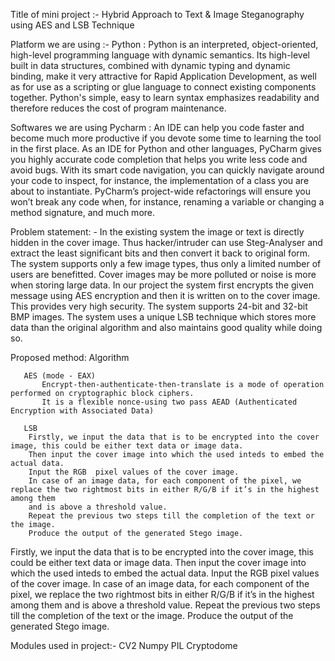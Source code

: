 Title of mini project :- Hybrid Approach to Text & Image Steganography using AES and LSB Technique 

Platform we are using :-
Python : Python is an interpreted, object-oriented, high-level programming language with dynamic semantics. Its high-level built in data structures, combined with dynamic typing and dynamic binding, make it very attractive for Rapid Application Development, as well as for use as a scripting or glue language to connect existing components together. Python's simple, easy to learn syntax emphasizes readability and therefore reduces the cost of program maintenance.

Softwares we are using 
Pycharm : An IDE can help you code faster and become much more productive if you devote some time to learning the tool in the first place. As an IDE for Python and other languages, PyCharm gives you highly accurate code completion that helps you write less code and avoid bugs. With its smart code navigation, you can quickly navigate around your code to inspect, for instance, the implementation of a class you are about to instantiate. PyCharm’s project-wide refactorings will ensure you won’t break any code when, for instance, renaming a variable or changing a method signature, and much more.

Problem statement: -
In the existing system the image or text is directly hidden in the cover image. Thus hacker/intruder can use Steg-Analyser and extract the least significant bits and then convert it back to original form. The system supports only a few image types, thus only a limited number of users are benefitted. Cover images may be more polluted or noise is more when storing large data. 
In our project the system first encrypts the given message using AES encryption and then it is written on to the cover image. This provides very high security. The system supports 24-bit and 32-bit BMP images. The system uses a unique LSB technique which stores more data than the original algorithm and also maintains good quality while doing so.










Proposed method:
Algorithm 

       AES (mode - EAX) 
           Encrypt-then-authenticate-then-translate is a mode of operation performed on cryptographic block ciphers. 
           It is a flexible nonce-using two pass AEAD (Authenticated Encryption with Associated Data) 

       LSB 
        Firstly, we input the data that is to be encrypted into the cover image, this could be either text data or image data. 
        Then input the cover image into which the used inteds to embed the actual data.
        Input the RGB  pixel values of the cover image. 
        In case of an image data, for each component of the pixel, we replace the two rightmost bits in either R/G/B if it’s in the highest among them 
        and is above a threshold value. 
        Repeat the previous two steps till the completion of the text or the image. 
        Produce the output of the generated Stego image. 


Firstly, we input the data that is to be encrypted into the cover image, this could be either text data or image data. 
Then input the cover image into which the used inteds to embed the actual data.
Input the RGB  pixel values of the cover image. 
In case of an image data, for each component of the pixel, we replace the two rightmost bits in either R/G/B if it’s in the highest among them and is above a threshold value. 
Repeat the previous two steps till the completion of the text or the image. 
Produce the output of the generated Stego image. 

Modules used in project:-
CV2
Numpy
PIL
Cryptodome
